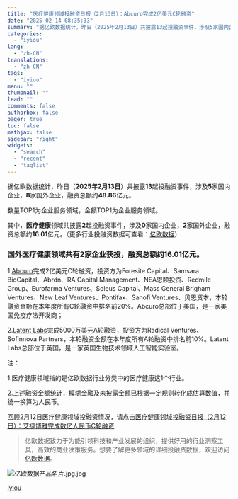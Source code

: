```yaml
---
title: "医疗健康领域投融资日报（2月13日）：Abcuro完成2亿美元C轮融资"
date: "2025-02-14 08:35:33"
summary: "据亿欧数据统计，昨日（2025年2月13日）共披露13起投融资事件，涉及5家国内企业，8家国外企..."
categories:
  - "iyiou"
lang:
  - "zh-CN"
translations:
  - "zh-CN"
tags:
  - "iyiou"
menu: ""
thumbnail: ""
lead: ""
comments: false
authorbox: false
pager: true
toc: false
mathjax: false
sidebar: "right"
widgets:
  - "search"
  - "recent"
  - "taglist"
---
```


据亿欧数据统计，昨日（**2025年2月13日**）共披露**13**起投融资事件，涉及**5**家国内企业，**8**家国外企业，融资总额约**48.86**亿元。

数量TOP1为企业服务领域，金额TOP1为企业服务领域。

其中，**医疗健康**领域共披露**2**起投融资事件，涉及**0**家国内企业，**2**家国外企业，融资总额约**16.01**亿元。（更多行业投融资数据可查看：[亿欧数据](https://data.iyiou.com/company/investlist?source=iyiou.trz "亿欧数据")）

### 国外医疗健康领域共有2家企业获投，融资总额约16.01亿元。

1.[Abcuro](https://data.iyiou.com/company/details/f9da921e9992b4b0d5e3c06949a4696d/profile?source=iyiou.trz)完成2亿美元C轮融资，投资方为Foresite Capital、Samsara BioCapital、Abrdn、RA Capital Management、NEA恩颐投资、Redmile Group、Eurofarma Ventures、Soleus Capital、Mass General Brigham Ventures、New Leaf Ventures、Pontifax、Sanofi Ventures、贝恩资本，本轮融资金额在本年度所有C轮融资中排名前20%。Abcuro总部位于美国，是一家美国免疫疗法开发商；


2.[Latent Labs](https://data.iyiou.com/company/details/6629ce1338e483b1ebef7c5e5653fc4d/profile?source=iyiou.trz)完成5000万美元A轮融资，投资方为Radical Ventures、Sofinnova Partners，本轮融资金额在本年度所有A轮融资中排名前10%。Latent Labs总部位于英国，是一家英国生物技术领域人工智能实验室。


注：

1.医疗健康领域指的是亿欧数据行业分类中的医疗健康这1个行业。

2.上述融资金额统计，模糊金融及未披露金额已根据一定规则转化成估算数值，并统一换算为人民币。

  


回顾2月12日医疗健康领域投融资情况，请点击[医疗健康领域投融资日报（2月12日）：艾捷博雅完成数亿人民币C轮融资](https://www.iyiou.com/news/000000001090109)

> 亿欧数据致力于为能引领科技和产业发展的组织，提供好用的行业洞察工具，高效的商业决策服务。想要了解更多领域的详细投融资数据，欢迎访问[亿欧数据](https://data.iyiou.com/company/investlist?source=iyiou.trz "亿欧数据")。

![亿欧数据产品名片.jpg.jpg](https://diting-hetu.iyiou.com/16378401191474.jpg "16378401191474.jpg")

[iyiou](https://www.iyiou.com/data/202502141090187)
